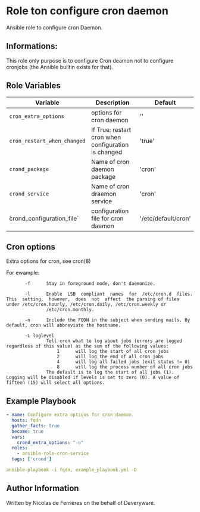 Role ton configure cron daemon
==============================

Ansible role to configure cron Daemon.

Informations:
-------------

This role only purpose is to configure Cron deamon not to configure cronjobs (the Ansible builtin exists for that).

Role Variables
--------------

| Variable | Description | Default |
|----------|-------------|---------|
| `cron_extra_options` | options for cron daemon | '' |
| `cron_restart_when_changed` | If True: restart cron when configuration is changed | 'true' |
| `crond_package` | Name of cron daemon package | 'cron' |
| `crond_service` | Name of cron draemon service | 'cron' |
|  ̀crond_configuration_file` | configuration file for cron daemon | '/etc/default/cron' |


Cron options
------------
Extra options for cron, see cron(8)

For ewample:
```
       -f      Stay in foreground mode, don't daemonize.

       -l      Enable  LSB  compliant  names  for  /etc/cron.d  files.  This  setting,  however,  does  not  affect  the parsing of files under /etc/cron.hourly, /etc/cron.daily, /etc/cron.weekly or
               /etc/cron.monthly.

       -n      Include the FQDN in the subject when sending mails. By default, cron will abbreviate the hostname.

       -L loglevel
               Tell cron what to log about jobs (errors are logged regardless of this value) as the sum of the following values:
                   1      will log the start of all cron jobs
                   2      will log the end of all cron jobs
                   4      will log all failed jobs (exit status != 0)
                   8      will log the process number of all cron jobs
               The default is to log the start of all jobs (1). Logging will be disabled if levels is set to zero (0). A value of fifteen (15) will select all options.
```

Example Playbook
----------------

```yaml
- name: Configure extra options for cron daemon
  hosts: fqdn
  gather_facts: true
  become: true
  vars:
    crond_extra_options: "-n"
  roles:
    - ansible-role-cron-service
  tags: ['crond']
```

```yaml
ansible-playbook -i fqdn, example_playbook.yml -D
```

Author Information
------------------

Written by Nicolas de Ferrières on the behalf of Deveryware.
